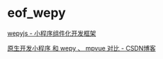 # eof_wepy
[wepyjs - 小程序组件化开发框架](https://tencent.github.io/wepy/document.html#/?id=%e5%be%ae%e4%bf%a1%e5%b0%8f%e7%a8%8b%e5%ba%8f%e7%bb%84%e4%bb%b6%e5%8c%96%e5%bc%80%e5%8f%91%e6%a1%86%e6%9e%b6wepy%e5%ae%98%e6%96%b9%e6%96%87%e6%a1%a3)

[原生开发小程序 和 wepy 、 mpvue 对比 - CSDN博客](https://blog.csdn.net/yang450712123/article/details/79623518)



